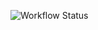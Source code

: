 ![Workflow Status](https://github.com/YuraKvaskov/foodgram-project-react/actions/workflows/foodgram.yml/badge.svg)
